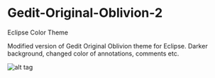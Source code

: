 # Gedit-Original-Oblivion-2
Eclipse Color Theme

Modified version of Gedit Original Oblivion theme for Eclipse. Darker background, changed color of annotations, comments etc.

![alt tag](http://i.imgur.com/WxBOE16.jpg)

